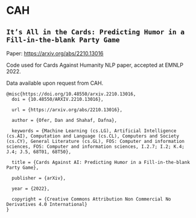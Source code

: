 # CAH
## `It’s All in the Cards: Predicting Humor in a Fill-in-the-blank Party Game`
Paper: https://arxiv.org/abs/2210.13016

Code used for Cards Against Humanity NLP paper, accepted at EMNLP 2022.

Data available upon request from CAH.




```
@misc{https://doi.org/10.48550/arxiv.2210.13016,
  doi = {10.48550/ARXIV.2210.13016},
  
  url = {https://arxiv.org/abs/2210.13016},
  
  author = {Ofer, Dan and Shahaf, Dafna},
  
  keywords = {Machine Learning (cs.LG), Artificial Intelligence (cs.AI), Computation and Language (cs.CL), Computers and Society (cs.CY), General Literature (cs.GL), FOS: Computer and information sciences, FOS: Computer and information sciences, I.2.7; I.2; K.4; J.4; J.5, 68T01, 68T50},
  
  title = {Cards Against AI: Predicting Humor in a Fill-in-the-blank Party Game},
  
  publisher = {arXiv},
  
  year = {2022},
  
  copyright = {Creative Commons Attribution Non Commercial No Derivatives 4.0 International}
}
```
